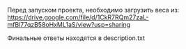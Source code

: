 Перед запуском проекта, необходимо загрузить веса из:
https://drive.google.com/file/d/1CkR7RQm27zaL-mfBl77qzB58oHxML1aS/view?usp=sharing

Финальные ответы находятся в description.txt
